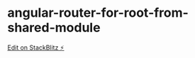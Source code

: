 # angular-router-for-root-from-shared-module

[Edit on StackBlitz ⚡️](https://stackblitz.com/edit/angular-router-for-root-from-shared-module)